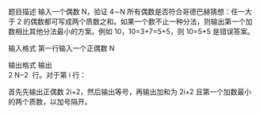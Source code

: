 题目描述
输入一个偶数 N，验证 4∼N 所有偶数是否符合哥德巴赫猜想：任一大于 2 的偶数都可写成两个质数之和。如果一个数不止一种分法，则输出第一个加数相比其他分法最小的方案。例如 10，10=3+7=5+5，则 10=5+5 是错误答案。

输入格式
第一行输入一个正偶数 N

输出格式
输出  
2
N−2
​
  行。对于第 i 行：

首先先输出正偶数 2i+2，然后输出等号，再输出加和为 2i+2 且第一个加数最小的两个质数，以加号隔开。
